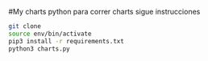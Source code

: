 #My charts python
para correr charts sigue instrucciones

```sh
git clone
source env/bin/activate
pip3 install -r requirements.txt
python3 charts.py
```
